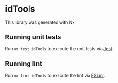 # idTools

This library was generated with [Nx](https://nx.dev).

## Running unit tests

Run `nx test idTools` to execute the unit tests via [Jest](https://jestjs.io).

## Running lint

Run `nx lint idTools` to execute the lint via [ESLint](https://eslint.org/).
